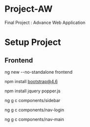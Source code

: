 # Project-AW
Final Project : Advance Web Application

# Setup Project
## Frontend
ng new --no-standalone frontend

npm install bootstrap@4.6

npm install jquery popper.js

ng g c components/sidebar

ng g c components/nav-login

ng g c components/nav-main